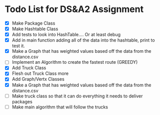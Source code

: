 # Todo List for DS&A2 Assignment

- [X] Make Package Class
- [X] Make Hashtable Class
- [X] Add tests to look into HashTable.... Or at least debug
- [X] Add in main function adding all of the data into the hashtable, print to test it.
- [X] Make a Graph that has weighted values based off the data from the distance.csv
- [ ] Implement an Algorithm to create the fastest route (GREEDY)
- [X] Add Truck Class
- [X] Flesh out Truck Class more
- [X] Add Graph/Vertx Classes
- [X] Make a Graph that has weighted values based off the data from the distance.csv
- [ ] Make truck class so that it can do everything it needs to deliver packages
- [ ] Make main algorithm that will follow the trucks
